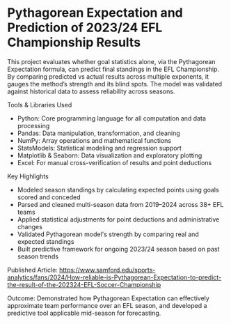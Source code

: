# Pythagorean Expectation and Prediction of 2023/24 EFL Championship Results
This project evaluates whether goal statistics alone, via the Pythagorean Expectation formula, can predict final standings in the EFL Championship. By comparing predicted vs actual results across multiple exponents, it gauges the method’s strength and its blind spots. The model was validated against historical data to assess reliability across seasons.

Tools & Libraries Used
- Python: Core programming language for all computation and data processing
- Pandas: Data manipulation, transformation, and cleaning
- NumPy: Array operations and mathematical functions
- StatsModels: Statistical modeling and regression support
- Matplotlib & Seaborn: Data visualization and exploratory plotting
- Excel: For manual cross-verification of results and point deductions

Key Highlights
- Modeled season standings by calculating expected points using goals scored and conceded
- Parsed and cleaned multi-season data from 2019–2024 across 38+ EFL teams
- Applied statistical adjustments for point deductions and administrative changes
- Validated Pythagorean model's strength by comparing real and expected standings
- Built predictive framework for ongoing 2023/24 season based on past season trends

Published Article: https://www.samford.edu/sports-analytics/fans/2024/How-reliable-is-Pythagorean-Expectation-to-predict-the-result-of-the-202324-EFL-Soccer-Championship

Outcome:
Demonstrated how Pythagorean Expectation can effectively approximate team performance over an EFL season, and developed a predictive tool applicable mid-season for forecasting.
